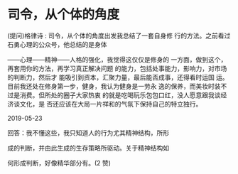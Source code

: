 # 司令，从个体的角度

(提问)格律诗 : 司令，从个体的角度出发我总结了一套自身修 行的方法。之前看过石勇心理的公众号，他总结的是身体

——心理——精神——人格的强化，我觉得这仅仅是修身的 一方面，做到这个，再套用你的方法，再学习真正解决问题 的能力，包括处事能力，影响力，对市场的判断力，然后才 能吸引到资本，汇聚力量，最后能否成事，还得看时运国 运。目前我还处在修身第一步，健身，我认为健身是一劳永 逸的保养，而美妆时装不过是消费。但所处的圈子大家热衷 的就是吃喝玩乐包包口红，没人愿意跟我谈经济谈文化，是 否还应该在大局一片祥和的气氛下保持自己的特立独行。

2019-05-23

回答：我不懂这些，我只知道人的行为尤其精神结构，所形

成的判断，并由此生成的生存策略所驱动。关于精神结构如

何形成判断，好像精华部分有。(2 赞)